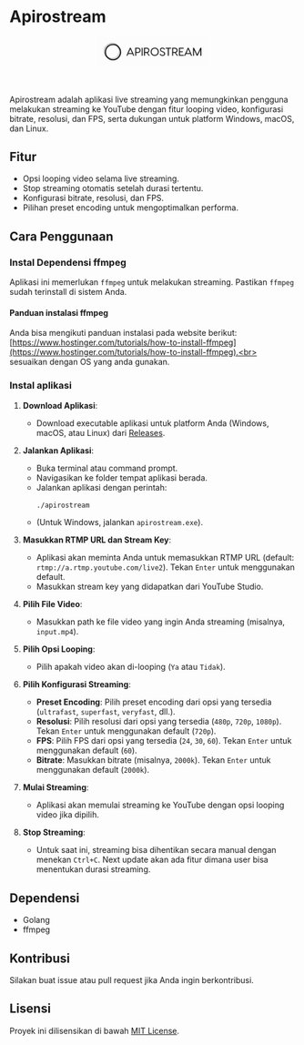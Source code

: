 # Apirostream

<div align="center">
   <img src="https://github.com/stwrtrio/apirostream/blob/main/Assets/images/apirostream-logo.png" alt="" border="0" width="200">
</div>   
<br>
<br>

Apirostream adalah aplikasi live streaming yang memungkinkan pengguna melakukan streaming ke YouTube dengan fitur looping video, konfigurasi bitrate, resolusi, dan FPS, serta dukungan untuk platform Windows, macOS, dan Linux.

## Fitur
- Opsi looping video selama live streaming.
- Stop streaming otomatis setelah durasi tertentu.
- Konfigurasi bitrate, resolusi, dan FPS.
- Pilihan preset encoding untuk mengoptimalkan performa.

## Cara Penggunaan

### Instal Dependensi ffmpeg
Aplikasi ini memerlukan `ffmpeg` untuk melakukan streaming. Pastikan `ffmpeg` sudah terinstall di sistem Anda.

#### Panduan instalasi ffmpeg
Anda bisa mengikuti panduan instalasi pada website berikut: [https://www.hostinger.com/tutorials/how-to-install-ffmpeg](https://www.hostinger.com/tutorials/how-to-install-ffmpeg).<br>
sesuaikan dengan OS yang anda gunakan.

### Instal aplikasi

1. **Download Aplikasi**:
   - Download executable aplikasi untuk platform Anda (Windows, macOS, atau Linux) dari [Releases](https://github.com/stwrtrio/apirostream/releases).

2. **Jalankan Aplikasi**:
   - Buka terminal atau command prompt.
   - Navigasikan ke folder tempat aplikasi berada.
   - Jalankan aplikasi dengan perintah:
     ```bash
     ./apirostream
     ```
   - (Untuk Windows, jalankan `apirostream.exe`).

3. **Masukkan RTMP URL dan Stream Key**:
   - Aplikasi akan meminta Anda untuk memasukkan RTMP URL (default: `rtmp://a.rtmp.youtube.com/live2`). Tekan `Enter` untuk menggunakan default.
   - Masukkan stream key yang didapatkan dari YouTube Studio.

4. **Pilih File Video**:
   - Masukkan path ke file video yang ingin Anda streaming (misalnya, `input.mp4`).

5. **Pilih Opsi Looping**:
   - Pilih apakah video akan di-looping (`Ya` atau `Tidak`).

6. **Pilih Konfigurasi Streaming**:
   - **Preset Encoding**: Pilih preset encoding dari opsi yang tersedia (`ultrafast`, `superfast`, `veryfast`, dll.).
   - **Resolusi**: Pilih resolusi dari opsi yang tersedia (`480p`, `720p`, `1080p`). Tekan `Enter` untuk menggunakan default (`720p`).
   - **FPS**: Pilih FPS dari opsi yang tersedia (`24`, `30`, `60`). Tekan `Enter` untuk menggunakan default (`60`).
   - **Bitrate**: Masukkan bitrate (misalnya, `2000k`). Tekan `Enter` untuk menggunakan default (`2000k`).

7. **Mulai Streaming**:
   - Aplikasi akan memulai streaming ke YouTube dengan opsi looping video jika dipilih.

8. **Stop Streaming**:
   - Untuk saat ini, streaming bisa dihentikan secara manual dengan menekan `Ctrl+C`. Next update akan ada fitur dimana user bisa menentukan durasi streaming.

## Dependensi
- Golang
- ffmpeg

## Kontribusi
Silakan buat issue atau pull request jika Anda ingin berkontribusi.

## Lisensi
Proyek ini dilisensikan di bawah [MIT License](LICENSE).
